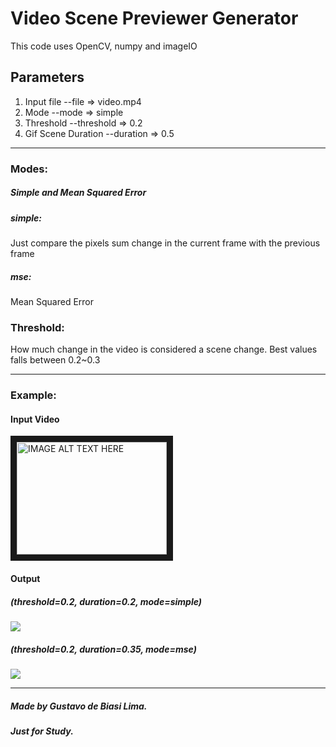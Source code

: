 # Video Scene Previewer Generator

This code uses OpenCV, numpy and imageIO

## Parameters
1. Input file --file => video.mp4
2. Mode --mode => simple
3. Threshold --threshold => 0.2
4. Gif Scene Duration  --duration => 0.5

---

### Modes:
##### Simple and Mean Squared Error
##### simple:
Just compare the pixels sum change in the current frame with the previous frame
##### mse:
Mean Squared Error

### Threshold:
How much change in the video is considered a scene change. Best values falls between 0.2~0.3

***
### Example:
#### Input Video
<a href="http://www.youtube.com/watch?feature=player_embedded&v=gRKKvzuOQEs
" target="_blank"><img src="http://img.youtube.com/vi/gRKKvzuOQEs/0.jpg"
alt="IMAGE ALT TEXT HERE" width="240" height="180" border="10" /></a>

#### Output
##### (threshold=0.2, duration=0.2, mode=simple)
<img src="https://github.com/gustblima/scenes-previewer/raw/master/example/amazingnature_simple_0.20.gif" />

##### (threshold=0.2, duration=0.35, mode=mse)
<img src="https://github.com/gustblima/scenes-previewer/raw/master/example/amazingnature_mse_0.35.gif" />

***


##### Made by Gustavo de Biasi Lima.
##### Just for Study.
